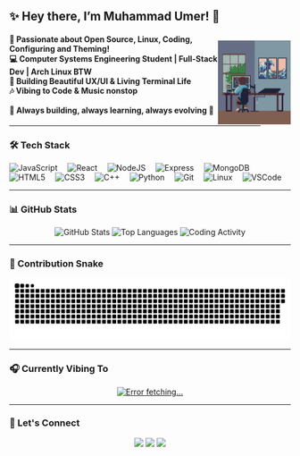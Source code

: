 <h2 align="left">✨ Hey there, I’m Muhammad Umer! 👋</h2>

<img style="margin-top:13px" align="right" height="150" width="130" src="./gifs/gif2.gif" />

<div style="width:450px">

<h4 align="left">🚀 Passionate about Open Source, Linux, Coding, Configuring and Theming!<br>
💻 Computer Systems Engineering Student | Full-Stack Dev | Arch Linux BTW <br>
🎨 Building Beautiful UX/UI & Living Terminal Life <br>
🎶 Vibing to Code & Music nonstop<br><br>
🌟 Always building, always learning, always evolving 🚀</h4>

---

</div>

### 🛠️ Tech Stack

<div align="left">
  <img src="https://cdn.jsdelivr.net/gh/devicons/devicon/icons/javascript/javascript-original.svg" height="40" alt="JavaScript" />
  <img width="10" />
  <img src="https://cdn.jsdelivr.net/gh/devicons/devicon/icons/react/react-original.svg" height="40" alt="React" />
  <img width="10" />
  <img src="https://cdn.jsdelivr.net/gh/devicons/devicon/icons/nodejs/nodejs-original.svg" height="40" alt="NodeJS" />
  <img width="10" />
  <img src="https://cdn.jsdelivr.net/gh/devicons/devicon/icons/express/express-original.svg" height="40" alt="Express" />
  <img width="10" />
  <img src="https://cdn.jsdelivr.net/gh/devicons/devicon/icons/mongodb/mongodb-original.svg" height="40" alt="MongoDB" />
  <img width="10" />
  <img src="https://cdn.jsdelivr.net/gh/devicons/devicon/icons/html5/html5-original.svg" height="40" alt="HTML5" />
  <img width="10" />
  <img src="https://cdn.jsdelivr.net/gh/devicons/devicon/icons/css3/css3-original.svg" height="40" alt="CSS3" />
  <img width="10" />
  <img src="https://cdn.jsdelivr.net/gh/devicons/devicon/icons/cplusplus/cplusplus-original.svg" height="40" alt="C++" />
  <img width="10" />
  <img src="https://cdn.jsdelivr.net/gh/devicons/devicon/icons/python/python-original.svg" height="40" alt="Python" />
  <img width="10" />
  <img src="https://cdn.jsdelivr.net/gh/devicons/devicon/icons/git/git-original.svg" height="40" alt="Git" />
  <img width="10" />
  <img src="https://cdn.jsdelivr.net/gh/devicons/devicon/icons/linux/linux-original.svg" height="40" alt="Linux" />
  <img width="10" />
  <img src="https://cdn.jsdelivr.net/gh/devicons/devicon/icons/vscode/vscode-original.svg" height="40" alt="VSCode" />
</div>

---

### 📊 GitHub Stats

<div align="center">
  <img src="https://github-readme-stats.vercel.app/api?username=umerr17&show_icons=true&theme=tokyonight&hide_border=true" height="150" alt="GitHub Stats" />
  <img src="https://github-readme-stats.vercel.app/api/top-langs/?username=umerr17&layout=compact&theme=tokyonight&hide_border=true" height="150" alt="Top Languages" />
  <img src="https://github-profile-summary-cards.vercel.app/api/cards/productive-time?username=umerr17&theme=tokyonight" height="150" alt="Coding Activity" />
</div>

---

### 🐍 Contribution Snake

![snake gif](https://github.com/umerr17/umerr17/blob/output/github-snake-dark.svg)

---

### 🎧 Currently Vibing To

<div align="center">
  <a href="https://open.spotify.com/user/bsuamlo2t7js7quxwhqudkxrg">

![Error fetching...](https://spotify-recently-played-readme.vercel.app/api?user=bsuamlo2t7js7quxwhqudkxrg&count=2)

  </a>
</div>

---

### 🔗 Let's Connect

<p align="center">
  <a href="https://github.com/umerr17" target="_blank"><img src="https://img.shields.io/badge/GitHub-100000?style=for-the-badge&logo=github&logoColor=white" /></a>
  <a href="https://www.linkedin.com/in/umer17" target="_blank"><img src="https://img.shields.io/badge/LinkedIn-blue?style=for-the-badge&logo=linkedin&logoColor=white" /></a>
  <a href="mailto:youremail@example.com"><img src="https://img.shields.io/badge/Email-D14836?style=for-the-badge&logo=gmail&logoColor=white" /></a>
</p>
